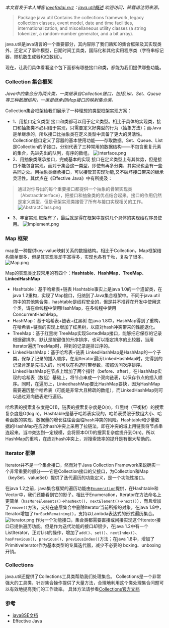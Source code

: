 *本文首发于本人博客 [lovefadai.xyz](http://www.lovefadai.xyz)：[java.util概述]() 欢迎访问，转载请注明来源。*

> Package java.util
Contains the collections framework, legacy collection classes, event model, date and time facilities, internationalization, and miscellaneous utility classes (a string tokenizer, a random-number generator, and a bit array).

java.util是java语言的一个重要部分，其内容除了我们熟知的集合框架及其实现类外，还定义了事件模型，日期时间工具类，国际化和其他实用程序类（字符串标记器，随机数生成器和位数组）。

现在，让我们具体看看这个包下面都有哪些接口和类，都能为我们提供哪些功能。

### Collection 集合框架

*Java中的集合分为两大类，一类继承自Collection接口，包括List、Set、Queue等三种数据结构，一类是继承自Map接口的映射集合类。*

Collection集合框架给我们展示了一种理想的类型框架实现方案：
- 1、用接口定义类型
接口和类都可以用于定义类型。相比于具体的实现类，接口和抽象类不必纠结于实现，只需要定义好类型的行为（抽象方法）；而Java是单继承的，所以接口比抽象类在定义类型中具备了更大的灵活性。
Collection接口定义了容器的基本使用功能——存取数据。Set、Queue、List是Collection的子接口，分别代表了三种常用的数据结构——不包含重复元素的集合，先进先出的队列，有序的数组。
![Interface.png](http://upload-images.jianshu.io/upload_images/4215078-b397ff458af0fd5b.png?imageMogr2/auto-orient/strip%7CimageView2/2/w/1240)
- 2、用抽象类继承接口，完成基本的实现
接口在定义类型上有其优势，但是接口不能包含实现。而对于集合这一类型，即使有再多分类，其实现也会有一些共同之处。用抽象类继承接口，可以接管其实现功能,又不破坏接口带来的继承灵活性。其优点在《Effective Java》中有所提及：
> 通过对你导出的每个重要接口都提供一个抽象的骨架实现类（AbstractInterface），把接口和抽象类的优点结合起来。接口的作用仍然是定义类型，但是骨架实现类接管了所有与接口实现相关的工作。
![AbstractClass.png](http://upload-images.jianshu.io/upload_images/4215078-4007408be75bf677.png?imageMogr2/auto-orient/strip%7CimageView2/2/w/1240)
- 3、丰富实现
框架有了，最后就是得在框架中提供几个具体的实现给程序员使用。
![Implement.png](http://upload-images.jianshu.io/upload_images/4215078-6020100e45ff5d46.png?imageMogr2/auto-orient/strip%7CimageView2/2/w/1240)

### Map 框架
map是一种提供key-value映射关系的数据结构。相比于Collection，Map框架结构简单很多，但是其实现类却丰富得多，实现也各有千秋，复杂了很多。
![Map.png](http://upload-images.jianshu.io/upload_images/4215078-2ecc56ea3ee3a77f.png?imageMogr2/auto-orient/strip%7CimageView2/2/w/1240)

Map的实现类比较常用的有四个：**Hashtable**、**HashMap**、**TreeMap**、**LinkedHashMap**
- Hashtable：基于哈希表+链表
Hashtable事实上是java 1.0的一个遗留类，在java 1.2重构，实现了Map接口，归纳到了Java集合框架中。不同于java.util包中的其他集合类，hashtable是线程安全的，但是并不推荐在开发中使用这个类，请在单线程中使用HashMap，在多线程中使用ConcurrentHashMap。
- HashMap：基于哈希表+链表+红黑树
在java 1.8中，HashMap得到了重构，在哈希表+链表的实现上增加了红黑树，以应对hash冲突带来的性能退化。
- TreeMap：基于红黑树
TreeMap实现SortedMap接口，能够把它保存的记录根据键排序，默认是按键值的升序排序，也可以指定排序的比较器，当用Iterator遍历TreeMap时，得到的记录是排过序的。
- LinkedHashMap：基于哈希表+链表
LinkedHashMap是HashMap的一个子类，保存了记录的插入顺序，在用Iterator遍历LinkedHashMap时，先得到的记录肯定是先插入的，也可以在构造时带参数，按照访问次序排序。LinkedHashMap在节点上增加了两个指针（before、after），在HashMap实现的哈希表（数组）基础上，将节点串成一个双向链表，以保存节点的插入顺序。同时，在遍历上，LinkedhashMap要比HashMap要快，因为HashMap需要遍历整个哈希表（可能是非常大且稀疏的数组），而LinkedHashMap则可以通过双向链表进行遍历。

哈希表的搜索复杂度是O(1)，链表的搜索复杂度是O(n)，红黑树（平衡树）的搜索复杂度是O(log n)。Hashtable是基于哈希表实现的，哈希表受限于数组大小、哈希函数的实现、数据量的增长往往会面临hash冲突的风险。Hashtable和少量数据的HashMap在应对hash冲突上采用了拉链法，即在冲突的域上用链表将节点串连起来。当冲突达到一定规模，会将原本O(1)的搜索复杂度提升到O(n)。所以HashMap的重构，在应对hash冲突上，对搜索效率的提升是有很大帮助的。

### Iterator 框架
Iterator并不是一个集合接口，然而对于Java Collection Framework来说确实一个非常重要的部分——它是Collection接口的父接口，为Collection和Map（keySet、valueSet）提供了迭代遍历的功能定义，是一个功能性接口。

在java 1.2之前，java集合框架的遍历功能由[`Enumeration`](https://docs.oracle.com/javase/8/docs/api/java/util/Enumeration.html "interface in java.util")提供，在Hashtable和Vector中，我们还能看到它的影子。相比于Enumeration，Iterator在方法命名上更简单（`hasMoreElements()`->`hasNext()`、`nextElement()`->`next()`），而且增加了`remove()`方法，支持在底层集合中删除Iterator当前所指的对象。在java 1.8中，Iterator增加了`forEachRemaining()`，支持以Lambda表达式的形式遍历集合。
![Iterator.png](http://upload-images.jianshu.io/upload_images/4215078-f96b5399c514fb3a.png?imageMogr2/auto-orient/strip%7CimageView2/2/w/1240)
作为一个功能接口，集合类都需要直接或间接实现这个Iterator接口已提供遍历功能。但是作为迭代功能的接口却很少，在java 1.2中有一个ListIterator，正对List的操作，增加了`add()`、`set()`、`nextIndex()`、`hasPrevious()`、`previous()`、`previousIndex()`方法；在java 1.8中，增加了PrimitiveIterator作为基本类型的专属迭代器，减少不必要的 boxing、unboxing 开销。

### Collections
java.util还提供了Collections工具类帮助我们处理集合。
Collections是一个非常强大的工具类，针对集合操作提供了大量方法，合理地利用这个类处理集合问题可以有效地提高我们的工作效率。
具体方法请参看[Collections官方文档](https://docs.oracle.com/javase/8/docs/api/java/util/Collections.html)




### 参考
- [java8SE文档](https://docs.oracle.com/javase/8/docs/api/java/util/package-summary.html)
- Effective Java